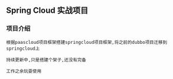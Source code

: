 ## Spring Cloud 实战项目

### 项目介绍

    根据paascloud项目框架搭建springcloud项目框架,将之前的dubbo项目迁移到springcloud上
    
    持续更新中,只是搭建个架子,还没有完备
    
    工作之余玩耍使用

